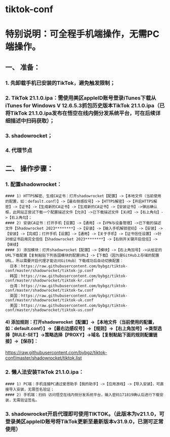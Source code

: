 # tiktok-conf

# 特别说明：可全程手机端操作，无需PC端操作。


## 一、	准备： 
  ### 1.	先卸载手机已安装的TikTok，避免触发限制；
  ### 2.	TikTok 21.1.0.ipa：需使用美区appleID账号登录iTunes下载从 iTunes for Windows V 12.6.5.3抓包历史版本TikTok 21.1.0.ipa（已将TikTok 21.1.0.ipa发布在悟空在线内侧分发系统平台，可在后续详细描述中扫码获取）；
  ### 3.	shadowrocket；
  ### 4.	代理节点


## 二、	操作步骤：
  ### 1.	配置shadowrocket：
    #### 1)	HTTPS解密、生成CA证书：打开shadowrocket【配置】->【本地文件（当前使用的配置，如：default.conf）】->【最右侧感叹号】->【HTTPS解密】->【开启HTTPS解密】->【证书】->【生成新的CA证书】->【生成新的CA证书】->【安装证书】->弹出确认框，此网站正尝试下载一个配置描述文件【允许】->已下载描述文件【关闭】->【右上角勾】->【右上角勾】；
    #### 2)	安装CA证书：打开手机【设置】->【通用】->【VPN与设备管理】->已下载的描述文件【Shadowrocket 2023********】->【安装】->【输入手机解锁密码】->【安装】->【安装】->【完成】；打开手机【设置】->【通用】->【关于手机】->【证书信任设置】->针对根证书启用完全信任【Shadowrocket 2023********】->【右侧开关键开启信任】->【继续】
    #### 3)	添加模块：打开shadowrocket【配置】->【模块】->【右上角加号】->从给定的URL下载配置【复制粘贴下列各国模块的配置URL】->【下载】（因为是GitHub上存储的配置URL，所以需要开启代理才能访问GitHub）下载成功后自动切换配置：
      日本：https://raw.githubusercontent.com/bybgz/tiktok-conf/master/shadowrocket/tiktok-jp.conf
      韩国：https://raw.githubusercontent.com/bybgz/tiktok-conf/master/shadowrocket/tiktok-kr.conf
      台湾：https://raw.githubusercontent.com/bybgz/tiktok-conf/master/shadowrocket/tiktok-tw.conf
      英国：https://raw.githubusercontent.com/bybgz/tiktok-conf/master/shadowrocket/tiktok-uk.conf
      美国：https://raw.githubusercontent.com/bybgz/tiktok-conf/master/shadowrocket/tiktok-us.conf
  #### 4)	添加规则：打开shadowrocket【配置】->【本地文件（当前使用的配置，如：default.conf）】->【最右边感叹号】->【规则】->【右上角加号】->类型选择【RULE-SET】->策略选择【PROXY】->域名【复制粘贴下面的规则配置链接】->【保存】：
  https://raw.githubusercontent.com/bybgz/tiktok-conf/master/shadowrocket/tiktok.list
  
  ### 2.	懒人法安装TikTok 21.1.0.ipa：
    #### 1)	PC端：手机连接PC通过爱思助手【我的助手】->【应用游戏】->【导入安装】，可直接导入安装，无需签名验证；
    #### 2)	手机端：扫码 访问悟空在线内侧分发系统平台，输入密码171819确认后进行下载安装，无需验证签名。
  ### 3.	shadowrocket开启代理即可使用TIKTOK。（此版本为v21.1.0，可登录美区appleID账号将TikTok更新至最新版本v31.9.0，已测可正常使用）

